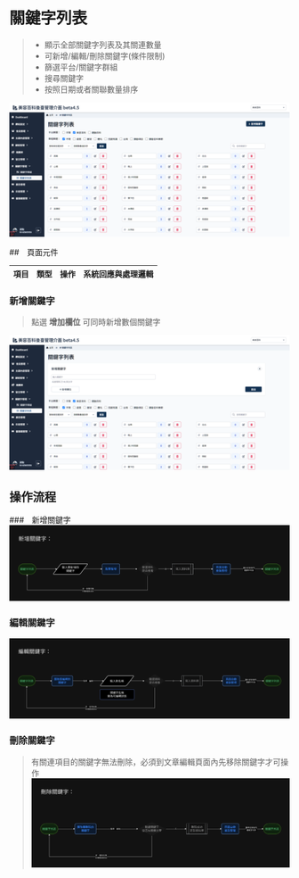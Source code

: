 # 關鍵字列表
> - 顯示全部關鍵字列表及其關連數量
> - 可新增/編輯/刪除關鍵字(條件限制)
> - 篩選平台/關鍵字群組
> - 搜尋關鍵字
> - 按照日期或者關聯數量排序


![畫面示意](asset/keyword-list.png)


##　頁面元件


| 項目 | 類型 | 操作 | 系統回應與處理邏輯 |
| --- | --- | --- | --- |


### 新增關鍵字
> 點選 **增加欄位** 可同時新增數個關鍵字

![新增關鍵字](asset/add-keyword.png)


## 操作流程

###　新增關鍵字
![新增關鍵字流程](asset/add-keyword-flow.png)


### 編輯關鍵字
![編輯關鍵字流程](asset/edit-keyword-flow.png)


### 刪除關鍵字
> 有關連項目的關鍵字無法刪除，必須到文章編輯頁面內先移除關鍵字才可操作
![刪除關鍵字流程](asset/delete-keyword-flow.png)



